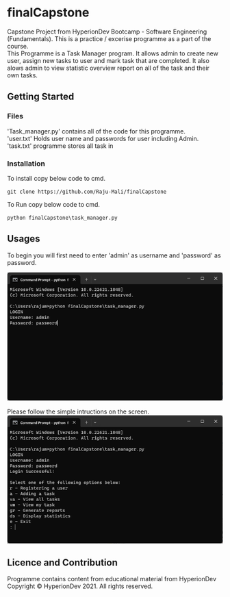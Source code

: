 # finalCapstone
Capstone Project from HyperionDev Bootcamp - Software Engineering (Fundamentals).
This is a practice / excerise programme as a part of the course.  
This Programme is a Task Manager program. 
It allows admin to create new user, assign new tasks to user and mark task that are completed. 
It also alows admin to view statistic overview report on all of the task and their own tasks.

## Getting Started

### Files
'Task_manager.py' contains all of the code for this programme.  
'user.txt' Holds user name and passwords for user including Admin.  
'task.txt' programme stores all task in 

### Installation
To install copy below code to cmd.  
```
git clone https://github.com/Raju-Mali/finalCapstone
```

To Run copy below code to cmd.  
```
python finalCapstone\task_manager.py
```

## Usages
To begin you will first need to enter 'admin' as username and 'password' as password.  

![Screen Print of CMD, Innitial Page](https://github.com/Raju-Mali/finalCapstone/blob/master/Images/Continuation.png)

Please follow the simple intructions on the screen.  
![Screen Print of CMD, Continuation Page](https://github.com/Raju-Mali/finalCapstone/blob/master/Images/First%20Step.png)

## Licence and Contribution
Programme contains content from educational material from HyperionDev
Copyright :copyright: HyperionDev 2021. All rights reserved. 
